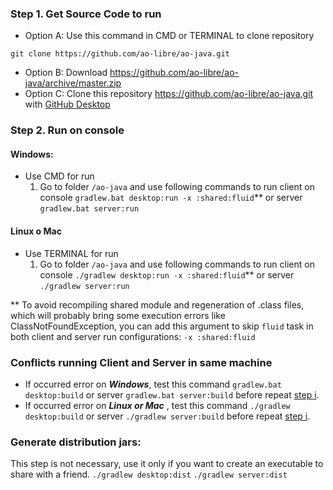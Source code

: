 ### Step 1. Get Source Code to run
* Option A: Use this command in CMD or TERMINAL to clone repository
```
git clone https://github.com/ao-libre/ao-java.git
```
* Option B: Download https://github.com/ao-libre/ao-java/archive/master.zip
* Option C: Clone this repository https://github.com/ao-libre/ao-java.git with [GitHub Desktop](https://desktop.github.com/)
### Step 2. Run on console
#### Windows:
* Use CMD for run
   1. Go to folder ```/ao-java``` and use following commands to run client on console ```gradlew.bat desktop:run -x :shared:fluid```** or server ```gradlew.bat server:run```
#### Linux o Mac    
* Use TERMINAL for run
   1. Go to folder ```/ao-java``` and use following commands to run client on console ```./gradlew desktop:run -x :shared:fluid```** or server ```./gradlew server:run```

** To avoid recompiling shared module and regeneration of .class files, which will probably bring some execution errors like ClassNotFoundException, you can add this argument to skip `fluid` task in both client and server run configurations: ```-x :shared:fluid```

### Conflicts running Client and Server in same machine
- If occurred error on ***Windows***, test this command ```gradlew.bat desktop:build``` or server ```gradlew.bat server:build``` before repeat [step i](#windows).
- If occurred error on ***Linux or Mac*** , test this command ```./gradlew desktop:build``` or server ```./gradlew server:build``` before repeat [step i](#linux-o-mac).

### Generate distribution jars:
This step is not necessary, use it only if you want to create an executable to share with a friend. ``` ./gradlew desktop:dist ``` ``` ./gradlew server:dist ```

